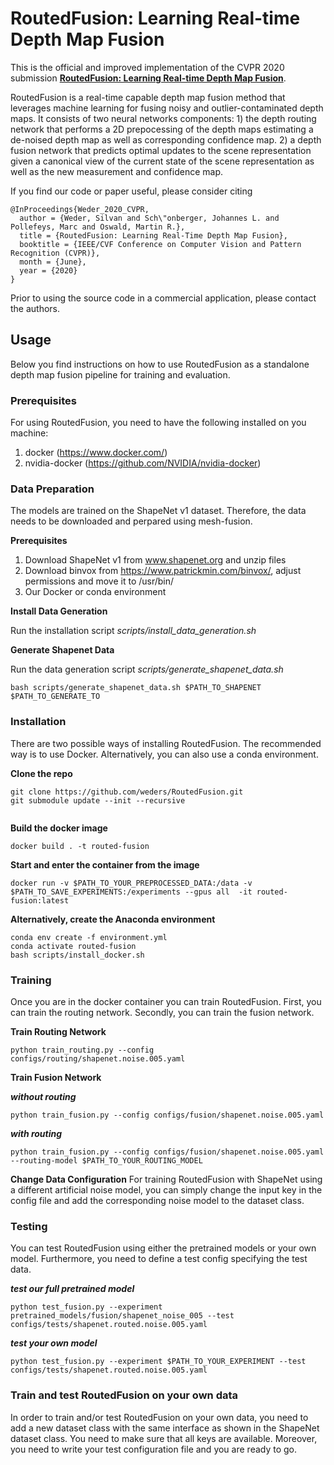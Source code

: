 # RoutedFusion: Learning Real-time Depth Map Fusion

This is the official and improved implementation of the CVPR 2020 submission [**RoutedFusion: Learning Real-time Depth Map Fusion**](https://www.silvanweder.com/publications/routed-fusion/). 

RoutedFusion is a real-time capable depth map fusion method that leverages machine learning for fusing noisy and outlier-contaminated depth maps. It consists of two neural networks components: 1) the depth routing network that performs a 2D prepocessing of the depth maps estimating a de-noised depth map as well as corresponding confidence map. 2) a depth fusion network that predicts optimal updates to the scene representation given a canonical view of the current state of the scene representation as well as the new measurement and confidence map.

If you find our code or paper useful, please consider citing

    @InProceedings{Weder_2020_CVPR,
      author = {Weder, Silvan and Sch\"onberger, Johannes L. and Pollefeys, Marc and Oswald, Martin R.},
      title = {RoutedFusion: Learning Real-Time Depth Map Fusion},
      booktitle = {IEEE/CVF Conference on Computer Vision and Pattern Recognition (CVPR)},
      month = {June},
      year = {2020}
    }

Prior to using the source code in a commercial application, please contact the authors.

## Usage

Below you find instructions on how to use RoutedFusion as a standalone depth map fusion pipeline for training and evaluation.

### Prerequisites
For using RoutedFusion, you need to have the following installed on you machine:

1. docker (https://www.docker.com/)
2. nvidia-docker (https://github.com/NVIDIA/nvidia-docker)

### Data Preparation
The models are trained on the ShapeNet v1 dataset. Therefore, the data needs to be downloaded and perpared using mesh-fusion.

**Prerequisites**
1. Download ShapeNet v1 from www.shapenet.org and unzip files
2. Download binvox from https://www.patrickmin.com/binvox/, adjust permissions and move it to /usr/bin/
3. Our Docker or conda environment

**Install Data Generation**

Run the installation script *scripts/install_data_generation.sh*

**Generate Shapenet Data**

Run the data generation script *scripts/generate_shapenet_data.sh*
<pre><code>bash scripts/generate_shapenet_data.sh $PATH_TO_SHAPENET $PATH_TO_GENERATE_TO
</code></pre>

### Installation

There are two possible ways of installing RoutedFusion. The recommended way is to use Docker. Alternatively, you can also use a conda environment.

**Clone the repo**

<pre><code>git clone https://github.com/weders/RoutedFusion.git
git submodule update --init --recursive

</code></pre>

**Build the docker image**
<pre><code>docker build . -t routed-fusion
</code></pre>

**Start and enter the container from the image**
<pre><code>docker run -v $PATH_TO_YOUR_PREPROCESSED_DATA:/data -v $PATH_TO_SAVE_EXPERIMENTS:/experiments --gpus all  -it routed-fusion:latest
</code></pre>

**Alternatively, create the Anaconda environment**
<pre><code>conda env create -f environment.yml
conda activate routed-fusion
bash scripts/install_docker.sh
</code></pre>

### Training
Once you are in the docker container you can train RoutedFusion. First, you can train the routing network. Secondly, you can train the fusion network.

**Train Routing Network**
<pre><code>python train_routing.py --config configs/routing/shapenet.noise.005.yaml
</code></pre>

**Train Fusion Network**

***without routing***
<pre><code>python train_fusion.py --config configs/fusion/shapenet.noise.005.yaml
</code></pre>

***with routing***
<pre><code>python train_fusion.py --config configs/fusion/shapenet.noise.005.yaml --routing-model $PATH_TO_YOUR_ROUTING_MODEL
</code></pre>

**Change Data Configuration**
For training RoutedFusion with ShapeNet using a different artificial noise model, you can simply change the input key in the config file and add the corresponding noise model to the dataset class. 

### Testing
You can test RoutedFusion using either the pretrained models or your own model. Furthermore, you need to define a test config specifying the test data. 

***test our full pretrained model***
<pre><code>python test_fusion.py --experiment pretrained_models/fusion/shapenet_noise_005 --test configs/tests/shapenet.routed.noise.005.yaml
</code></pre>

***test your own model***
<pre><code>python test_fusion.py --experiment $PATH_TO_YOUR_EXPERIMENT --test configs/tests/shapenet.routed.noise.005.yaml
</code></pre>

### Train and test RoutedFusion on your own data
In order to train and/or test RoutedFusion on your own data, you need to add a new dataset class with the same interface as shown in the ShapeNet dataset class. You need to make sure that all keys are available. Moreover, you need to write your test configuration file and you are ready to go.
